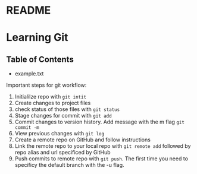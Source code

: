 # README #
# Learning Git

## Table of Contents

- example.txt

Important steps for git workflow:

1. Initialilze repo with ```git intit```
2. Create changes to project files 
3. check status of those files with ```git status```
4. Stage changes for commit with ```git add```
5. Commit changes to version history. Add message with the m flag ```git commit -m``` 
6. View previous changes with ```git log```
7. Create a remote repo on GitHub and follow instructions
8. Link the remote repo to your local repo with ```git remote add``` followed by repo alias and url specificed by GitHub
9. Push commits to remote repo with ```git push```. The first time you need to specificy the default branch with the -u flag.
